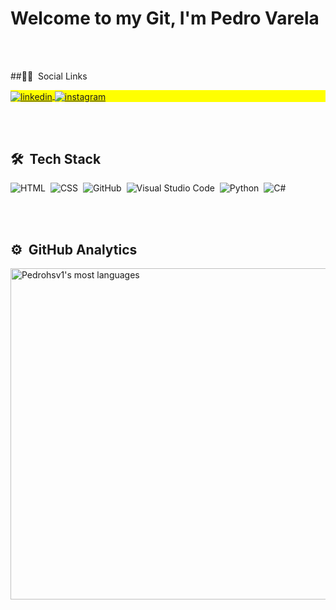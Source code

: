 <h1 align="left">Welcome to my Git, I'm Pedro Varela</h1>

<br><br>

##🏽‍🦲 &nbsp;Social Links

<p align="left" style="background:yellow">
<a href="https://www.linkedin.com/in/pedro-varela-185051220/" target="_blank">
  <img align="center" src="https://img.shields.io/badge/-Pedrohsv1-05122A?style=flat&logo=linkedin" alt="linkedin"/>
</a>
<a href="https://instagram.com/pedro_varelaa" target="_blank">
 <img align="center" src="https://img.shields.io/badge/-pedro_varelaa-05122A?style=flat&logo=instagram" alt="instagram"/>
</a>
</p>

<br><br>

## 🛠 &nbsp;Tech Stack

![HTML](https://img.shields.io/badge/-HTML-05122A?style=flat&logo=HTML5)&nbsp;
![CSS](https://img.shields.io/badge/-CSS-05122A?style=flat&logo=CSS3&logoColor=1572B6)&nbsp;
![GitHub](https://img.shields.io/badge/-GitHub-05122A?style=flat&logo=github)&nbsp;
![Visual Studio Code](https://img.shields.io/badge/-Visual%20Studio%20Code-05122A?style=flat&logo=visual-studio-code&logoColor=007ACC)&nbsp;
![Python](https://img.shields.io/badge/-Python-05122A?style=flat&logo=python)&nbsp;
![C#](https://img.shields.io/badge/-Csharp-05122A?style=flat&logo=csharp)&nbsp;

<br><br>

## ⚙️ &nbsp;GitHub Analytics

<p align="left">
 <!--
<img width="530em" src="https://github-readme-stats.vercel.app/api?username=Pedrohsv1&show_icons=true&theme=radical" alt="Pedrohsv1's stats"/>
-->
<img width="530em" src="https://github-readme-stats.vercel.app/api/top-langs/?username=Pedrohsv1&layout=compact&theme=radical" alt="Pedrohsv1's most languages"/>
</p>

<br><br>


<!--
**maykbrito/maykbrito** is a ✨ _special_ ✨ repository because its `README.md` (this file) appears on your GitHub profile.
Here are some ideas to get you started:
- 🔭 I’m currently working on ...
- 🌱 I’m currently learning ...
- 👯 I’m looking to collaborate on ...
- 🤔 I’m looking for help with ...
- 💬 Ask me about ...
- 📫 How to reach me: ...
- 😄 Pronouns: ...
- ⚡ Fun fact: ...
-->
